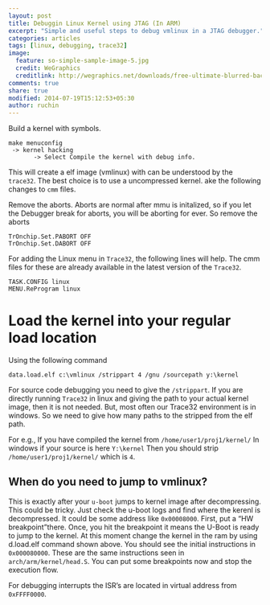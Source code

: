 ```yaml
---
layout: post
title: Debuggin Linux Kernel using JTAG (In ARM)
excerpt: "Simple and useful steps to debug vmlinux in a JTAG debugger."
categories: articles
tags: [linux, debugging, trace32]
image:
  feature: so-simple-sample-image-5.jpg
  credit: WeGraphics
  creditlink: http://wegraphics.net/downloads/free-ultimate-blurred-background-pack/
comments: true
share: true
modified: 2014-07-19T15:12:53+05:30
author: ruchin
---
```


Build a kernel with symbols.

```
make menuconfig
 -> kernel hacking 
       -> Select Compile the kernel with debug info.
```

This will create a elf image (vmlinux) with can be understood by the
`trace32`. The best choice is to use a uncompressed kernel. ake the following
changes to `cmm` files.

Remove the aborts. Aborts are normal after mmu is initalized, so if you let the
Debugger break for aborts, you will be aborting for ever. So remove the aborts

```
TrOnchip.Set.PABORT OFF
TrOnchip.Set.DABORT OFF
```

For adding the Linux menu in `Trace32`, the following lines will help. The cmm
files for these are already available in the latest version of the `Trace32`.

```
TASK.CONFIG linux
MENU.ReProgram linux
```

# Load the kernel into your regular load location

Using the following command

```
data.load.elf c:\vmlinux /strippart 4 /gnu /sourcepath y:\kernel
```

For source code debugging you need to give the `/strippart`. If you are directly
running `Trace32` in linux and giving the path to your actual kernel image, then
it is not needed. But, most often our Trace32 environment is in windows. So we
need to give how many paths to the stripped from the elf path.

For e.g., If you have compiled the kernel from `/home/user1/proj1/kernel/` In
windows if your source is here `Y:\kernel` Then you should strip
`/home/user1/proj1/kernel/` which is `4`.

## When do you need to jump to vmlinux?

This is exactly after your `u-boot` jumps to kernel image after
decompressing. This could be tricky. Just check the u-boot logs and find where
the kerenl is decompressed. It could be some address like `0x00008000`. First,
put a “HW breakpoint”there. Once, you hit the breakpoint it means the U-Boot is
ready to jump to the kernel. At this moment change the kernel in the ram by
using d.load.elf command shown above. You should see the initial instructions in
`0x000080000`. These are the same instructions seen in
`arch/arm/kernel/head.S`. You can put some breakpoints now and stop the
execution flow.

For debugging interrupts the ISR’s are located in virtual address from
`0xFFFF0000`.
